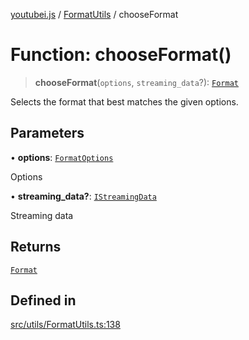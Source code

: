 [youtubei.js](../../../README.md) / [FormatUtils](../README.md) / chooseFormat

# Function: chooseFormat()

> **chooseFormat**(`options`, `streaming_data`?): [`Format`](../../Misc/classes/Format.md)

Selects the format that best matches the given options.

## Parameters

• **options**: [`FormatOptions`](../../Types/interfaces/FormatOptions.md)

Options

• **streaming\_data?**: [`IStreamingData`](../../APIResponseTypes/interfaces/IStreamingData.md)

Streaming data

## Returns

[`Format`](../../Misc/classes/Format.md)

## Defined in

[src/utils/FormatUtils.ts:138](https://github.com/LuanRT/YouTube.js/blob/af92984523f90200a18314b94478a2697c9deab0/src/utils/FormatUtils.ts#L138)
